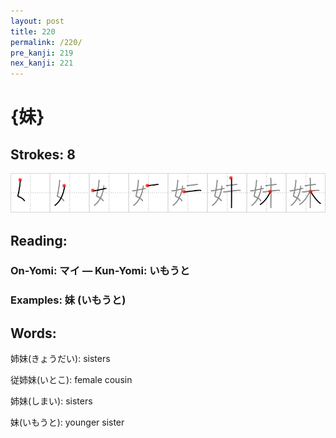 ```yaml
---
layout: post
title: 220
permalink: /220/
pre_kanji: 219
nex_kanji: 221
---
```


# {妹}

## Strokes: 8

<div class="stroke"><img src="../images/E5A6B9.png" /></div>

## Reading:

### On-Yomi: マイ &mdash; Kun-Yomi: いもうと

### Examples: 妹 (いもうと)

## Words:

姉妹(きょうだい): sisters

従姉妹(いとこ): female cousin

姉妹(しまい): sisters

妹(いもうと): younger sister
